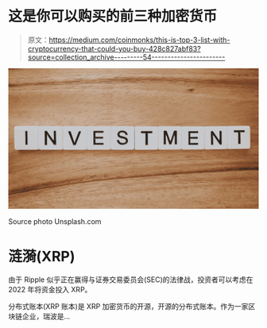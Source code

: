 # 这是你可以购买的前三种加密货币

> 原文：<https://medium.com/coinmonks/this-is-top-3-list-with-cryptocurrency-that-could-you-buy-428c827abf83?source=collection_archive---------54----------------------->

![](img/0b97f56cea3f63b472a89b7202a7a467.png)

Source photo Unsplash.com

# 涟漪(XRP)

由于 Ripple 似乎正在赢得与证券交易委员会(SEC)的法律战，投资者可以考虑在 2022 年将资金投入 XRP。

分布式账本(XRP 账本)是 XRP 加密货币的开源，开源的分布式账本。作为一家区块链企业，瑞波是…